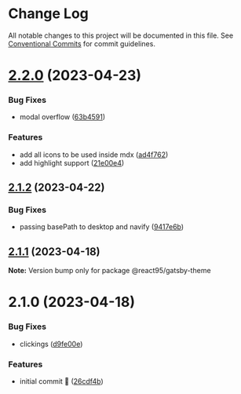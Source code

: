 # Change Log

All notable changes to this project will be documented in this file.
See [Conventional Commits](https://conventionalcommits.org) for commit guidelines.

# [2.2.0](https://github.com/React95/gatsby-theme/compare/@react95/gatsby-theme@2.1.2...@react95/gatsby-theme@2.2.0) (2023-04-23)


### Bug Fixes

* modal overflow ([63b4591](https://github.com/React95/gatsby-theme/commit/63b459126ec315ed170697af54a33ac036c6ae15))


### Features

* add all icons to be used inside mdx ([ad4f762](https://github.com/React95/gatsby-theme/commit/ad4f762fc71b218cc9ccbdc98b746dc447dca83c))
* add highlight support ([21e00e4](https://github.com/React95/gatsby-theme/commit/21e00e47aeaff22bb0775fa9a1f91e9c34c35ea5))





## [2.1.2](https://github.com/React95/gatsby-theme/compare/@react95/gatsby-theme@2.1.1...@react95/gatsby-theme@2.1.2) (2023-04-22)


### Bug Fixes

* passing basePath to desktop and navify ([9417e6b](https://github.com/React95/gatsby-theme/commit/9417e6b988568db78b493222959b4bcad81804c9))





## [2.1.1](https://github.com/React95/gatsby-theme/compare/@react95/gatsby-theme@2.1.0...@react95/gatsby-theme@2.1.1) (2023-04-18)

**Note:** Version bump only for package @react95/gatsby-theme





# 2.1.0 (2023-04-18)


### Bug Fixes

* clickings ([d9fe00e](https://github.com/React95/gatsby-theme/commit/d9fe00ea2c56b515c2494fdc6ab017b11f32dce7))


### Features

* initial commit :tada: ([26cdf4b](https://github.com/React95/gatsby-theme/commit/26cdf4beb46ba1184159f07e768b013b61df3919))

